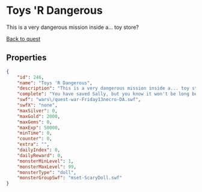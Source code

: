 # Toys 'R Dangerous

This is a very dangerous mission inside a... toy store?

[Back to quest](../quests.md)

## Properties

```json
{
    "id": 246,
    "name": "Toys 'R Dangerous",
    "description": "This is a very dangerous mission inside a... toy store?",
    "complete": "You have saved Sally, but you know it won't be long before the little pigtailed girl from Moonridge gets herself back into trouble. At least you stopped the necromancer's evil toy production line!",
    "swf": "wars\/quest-war-Friday13necro-DA.swf",
    "swfX": "none",
    "maxSilver": 0,
    "maxGold": 2000,
    "maxGems": 0,
    "maxExp": 50000,
    "minTime": 0,
    "counter": 0,
    "extra": "",
    "dailyIndex": 0,
    "dailyReward": 0,
    "monsterMinLevel": 1,
    "monsterMaxLevel": 99,
    "monsterType": "doll",
    "monsterGroupSwf": "mset-ScaryDoll.swf"
}
```

